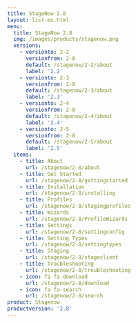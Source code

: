 ```yaml
---
title: StageNow 2.8
layout: list-mx.html
menu:
  title: StageNow 2.8
  img: /images/products/stagenow.png
  versions:
    - versionto: 2-2
      versionfrom: 2-8
      default: /stagenow/2-2/about
      label: '2.2'
    - versionto: 2-3
      versionfrom: 2-8
      default: /stagenow/2-3/about
      label: '2.3'
    - versionto: 2-4
      versionfrom: 2-8
      default: /stagenow/2-4/about
      label: '2.4'
    - versionto: 2-5
      versionfrom: 2-8
      default: /stagenow/2-5/about
      label: '2.5'
  items:
    - title: About
      url: /stagenow/2-8/about
    - title: Get Started
      url: /stagenow/2-8/gettingstarted
    - title: Installation
      url: /stagenow/2-8/installing
    - title: Profiles
      url: /stagenow/2-8/stagingprofiles
    - title: Wizards
      url: /stagenow/2-8/ProfileWizards
    - title: Settings
      url: /stagenow/2-8/settingconfig
    - title: Setting Types
      url: /stagenow/2-8/settingtypes
    - title: Staging
      url: /stagenow/2-8/stageclient
    - title: Troubleshooting
      url: /stagenow/2-8/troubleshooting
    - icon: fa fa-download
      url: /stagenow/2-8/download    
    - icon: fa fa-search
      url: /stagenow/2-8/search
product: Stagenow
productversion: '2.8'
---
```














